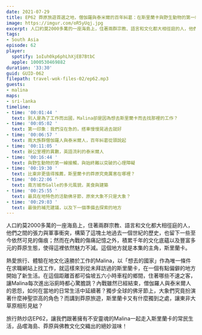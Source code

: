 ```yaml
---
date: 2021-07-29
title: EP62 莽原旅遊首選之地，僧伽羅與泰米爾的百年糾葛：在斯里蘭卡與野生動物的第一線接觸 ft. 用工作探索世界的旅人 Malina
image: https://imgur.com/oR5yUqj.jpg
excerpt: 人口約莫2000多萬的一座海島上，住著兩群宗教、語言和文化都大相徑庭的人，他們之間的張力與軍事衝突，構築了這塊土地過去一個世紀的歷史，也留下一些至今依然可見的傷痕；然而在內戰的傷痛記憶之外，積累千年的文化底蘊以及豐富多元的莽原生態，使得這裡依然魅力不減。這個地方就是本集的主角，斯里蘭卡。
tags:
- South Asia
episode: 62
player:
  spotify: 1oIuh0kp6phLhXjEB7BtbC
  apple: 1000530469882
duration: '33:30'
guid: GUID-062
filepath: travel-wok-files-02/ep62.mp3
guests:
- malina
maps:
- sri-lanka
timeline:
- time: '00:01:44 '
  text: 別人是為了工作而出國，Malina卻是因為想去斯里蘭卡而去找那裡的工作？
- time: '00:05:02 '
  text: 第一印象：我們沒在急的，搭車慢慢晃過去就好
- time: '00:06:57 '
  text: 兩大族群僧伽羅人與泰米爾人，百年糾葛從頭說起
- time: '00:11:05 '
  text: 辦公室裡的異數，英語流利的泰米爾人
- time: '00:16:44 '
  text: 與野生動物的第一線接觸，與始終難以突破的心理障礙
- time: '00:19:30 '
  text: 比東非更值得推薦，斯里蘭卡的莽原究竟厲害在哪裡？
- time: '00:22:06 '
  text: 南方城市Galle的多元風貌，美食與建築
- time: '00:25:55 '
  text: 最具在地特色的活動佛牙節，原來大象不只是大象？
- time: '00:29:03 '
  text: 最後的補充建議，以及下一個準備去探索的地方
---
```


人口約莫2000多萬的一座海島上，住著兩群宗教、語言和文化都大相徑庭的人，他們之間的張力與軍事衝突，構築了這塊土地過去一個世紀的歷史，也留下一些至今依然可見的傷痕；然而在內戰的傷痛記憶之外，積累千年的文化底蘊以及豐富多元的莽原生態，使得這裡依然魅力不減。這個地方就是本集的主角，斯里蘭卡。

熱愛旅行、體驗在地文化遠勝於工作的Malina，以「想去的國家」作為唯一條件在求職網站上找工作，就這樣來到從未拜訪過的斯里蘭卡，在一個有點偏僻的地方開始了新生活。在這個距離首都可倫坡五六小時車程的鄉間，住著哪些不速之客，讓Malina每次進出浴廁時都心驚膽跳？內戰雖然已經結束，僧伽羅人與泰米爾人的恩怨，如何在當地的日常生活中延續著？獨步全球的佛牙節上，大象們究竟扮演著什麼神聖崇高的角色？而講到莽原旅遊，斯里蘭卡又有什麼獨到之處，讓東非大草原相形見絀？

旅行熱炒店EP62，讓我們跟著擁有不安靈魂的Malina一起走入斯里蘭卡的常民生活，品嚐海島、莽原與佛教文化交織出的絕妙滋味！

